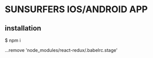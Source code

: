 # SUNSURFERS IOS/ANDROID APP

## installation
$ npm i

...remove 'node_modules/react-redux/.babelrc.stage'